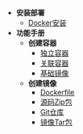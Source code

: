 * **安装部署**
  * [Docker安装](zh-cn/install/docker.md)
* **功能手册**
  * **创建容器**
    * [独立容器](zh-cn/manual/container-create.md)
    * [关联容器](zh-cn/manual/container-create-link.md)
    * [基础镜像](zh-cn/manual/container-create-image.md)
  * **创建镜像**
    * [Dockerfile](zh-cn/manual/image-create-dockerfile.md)
    * [源码Zip包](zh-cn/manual/image-create-zip.md)
    * [Git仓库](zh-cn/manual/image-create-git.md)
    * [镜像Tar包](zh-cn/manual/image-create-container.md)